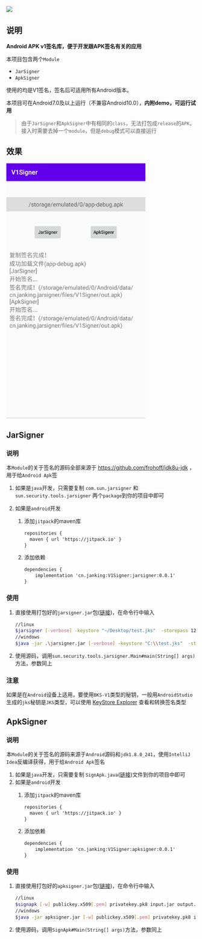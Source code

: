 [![](https://jitpack.io/v/cn.janking/V1Signer.svg)](https://jitpack.io/#cn.janking/V1Signer)

## 说明

**Android APK v1签名库，便于开发跟APK签名有关的应用**

本项目包含两个`Module`

* `JarSigner`
* `ApkSigner`

使用的均是V1签名，签名后可适用所有Android版本。

本项目可在Android7.0及以上运行（不兼容Android10.0），**内附demo，可运行试用**

> 由于`JarSigner`和`ApkSigner`中有相同的`class`，无法打包成`release`的`APK`，接入时需要去掉一个`module`，但是`debug`模式可以直接运行

## 效果

<img src="README.assets/image-20200415221027516.png" width="369"></img>

## JarSigner

### 说明

本`Module`的关于签名的源码全部来源于 https://github.com/frohoff/jdk8u-jdk ，用于给`Android Apk`签
1. 如果是`java`开发，只需要复制 `com.sun.jarsigner` 和 `sun.security.tools.jarsigner` 两个`package`到你的项目中即可

2. 如果是`android`开发
     1. 添加`jitpack`的maven库

        ```
        repositories {
          maven { url 'https://jitpack.io' }
        }
        ```

     2. 添加依赖

        ```
        dependencies {
            implementation 'cn.janking:V1Signer:jarsigner:0.0.1'
        }
        ```

### 使用

1. 直接使用打包好的`jarsigner.jar`包([链接](https://github.com/JankingWon/V1Signer/releases))，在命令行中输入

   ```bash
   //linux
   $jarsigner [-verbose] -keystore "~/Desktop/test.jks"  -storepass 123456  -keyPass 123456 -signedjar "~/Desktop/test.apk" "~/Desktop/unsigned.apk" test
   //windows
   $java -jar .\jarsigner.jar [-verbose] -keystore "C:\\test.jks"  -storepass 123456  -keyPass 123456 -signedjar "C:\\test.apk" "C:\\unsigned.apk" test
   ```

2. 使用源码，调用`sun.security.tools.jarsigner.Main#main(String[] args)`方法，参数同上

### 注意

如果是在`Android`设备上适用，要使用`BKS-V1`类型的秘钥，一般用`AndroidStudio`生成的`jks`秘钥是`JKS`类型，可以使用 [KeyStore Explorer](https://keystore-explorer.org/) 查看和转换签名类型

## ApkSigner

### 说明

本`Module`的关于签名的源码来源于`Android`源码和`jdk1.8.0_241`，使用`IntelliJ Idea`反编译获得，用于给`Android Apk`签名
1. 如果是`java`开发，只需要复制 `SignApk.java`([链接](https://github.com/JankingWon/V1Signer/blob/master/apksigner/src/main/java/com/android/signapk/SignApk.java))文件到你的项目中即可
2. 如果是`android`开发
     1. 添加`jitpack`的maven库

        ```
        repositories {
          maven { url 'https://jitpack.io' }
        }
        ```

      2. 添加依赖

         ```
         dependencies {
             implementation 'cn.janking:V1Signer:apksigner:0.0.1'
         }
         ```

### 使用

1. 直接使用打包好的`apksigner.jar`包([链接](https://github.com/JankingWon/V1Signer/releases))，在命令行中输入

   ```bash
   //linux
   $signapk [-w] publickey.x509[.pem] privatekey.pk8 input.jar output.jar
   //windows
   $java -jar apksigner.jar [-w] publickey.x509[.pem] privatekey.pk8 input.jar output.jar
   ```

2. 使用源码，调用`SignApk#Main(String[] args)`方法，参数同上
